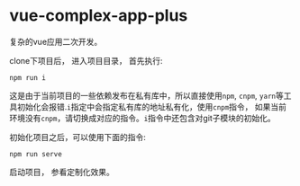 # vue-complex-app-plus
复杂的vue应用二次开发。


clone下项目后， 进入项目目录， 首先执行:
```
npm run i
```
这是由于当前项目的一些依赖发布在私有库中，所以直接使用`npm`, `cnpm`, `yarn`等工具初始化会报错.`i`指定中会指定私有库的地址私有化，使用`cnpm`指令， 如果当前环境没有`cnpm`，请切换成对应的指令。`i`指令中还包含对git子模块的初始化。

初始化项目之后，可以使用下面的指令:
```
npm run serve
```
启动项目， 参看定制化效果。